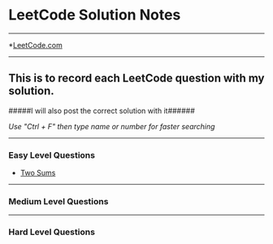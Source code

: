 # LeetCode Solution Notes

-----

*[LeetCode.com](https://leetcode.com/)

-----

## This is to record each LeetCode question with my solution.
#####I will also post the correct solution with it######

*Use "Ctrl + F" then type name or number for faster searching*

----

### Easy Level Questions

+ [Two Sums](https://github.com/cywang95/LeetCodeNotes/blob/main/Notes/Q1-TwoSum.md)




----

### Medium Level Questions




----

### Hard Level Questions
